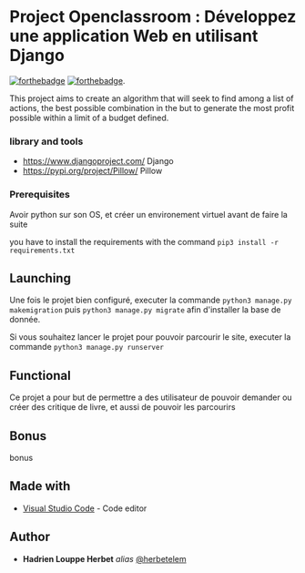# Project Openclassroom : Développez une application Web en utilisant Django
[![forthebadge](https://forthebadge.com/images/badges/made-with-python.svg)](http://forthebadge.com)  [![forthebadge](https://forthebadge.com/images/badges/built-by-developers.svg)](http://forthebadge.com).

This project aims to create an algorithm that will seek to find among a list of actions, the best possible combination in the but to generate the most profit possible within a limit of a budget defined.


### library and tools

- https://www.djangoproject.com/ Django
- https://pypi.org/project/Pillow/ Pillow


### Prerequisites

Avoir python sur son OS, et créer un environement virtuel avant de faire la suite

you have to install the requirements with the command ``pip3 install -r requirements.txt``


## Launching

Une fois le projet bien configuré, executer la commande ``python3 manage.py makemigration`` puis ``python3 manage.py migrate`` afin d'installer la base de donnée.

Si vous souhaitez lancer le projet pour pouvoir parcourir le site, executer la commande ``python3 manage.py runserver``


## Functional

Ce projet a pour but de permettre a des utilisateur de pouvoir demander ou créer des critique de livre, et aussi de pouvoir les parcourirs

## Bonus

bonus

## Made with

* [Visual Studio Code](https://code.visualstudio.com/) - Code editor


## Author

* **Hadrien Louppe Herbet** _alias_ [@herbetelem](https://github.com/herbetelem)
